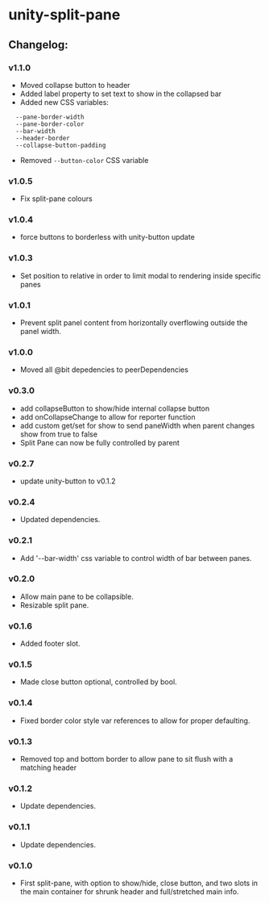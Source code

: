 # unity-split-pane

## Changelog:

### v1.1.0
- Moved collapse button to header
- Added label property to set text to show in the collapsed bar
- Added new CSS variables:
```
  --pane-border-width
  --pane-border-color
  --bar-width
  --header-border
  --collapse-button-padding
```
- Removed `--button-color` CSS variable

### v1.0.5
- Fix split-pane colours

### v1.0.4
- force buttons to borderless with unity-button update

### v1.0.3
- Set position to relative in order to limit modal to rendering inside specific panes

### v1.0.1
- Prevent split panel content from horizontally overflowing outside the panel width.

### v1.0.0
- Moved all @bit depedencies to peerDependencies

### v0.3.0
- add collapseButton to show/hide internal collapse button
- add onCollapseChange to allow for reporter function
- add custom get/set for show to send paneWidth when parent changes show from true to false
- Split Pane can now be fully controlled by parent

### v0.2.7
- update unity-button to v0.1.2

### v0.2.4
- Updated dependencies.

### v0.2.1
- Add '--bar-width' css variable to control width of bar between panes.

### v0.2.0
- Allow main pane to be collapsible.
- Resizable split pane.

### v0.1.6
- Added footer slot.

### v0.1.5
- Made close button optional, controlled by bool.

### v0.1.4
- Fixed border color style var references to allow for proper defaulting.

### v0.1.3
- Removed top and bottom border to allow pane to sit flush with a matching header

### v0.1.2
- Update dependencies.

### v0.1.1
- Update dependencies.

### v0.1.0
- First split-pane, with option to show/hide, close button, and two slots in the main container for shrunk header and full/stretched main info.
